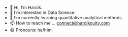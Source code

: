 - 👋 Hi, I’m Hardik.
- 👀 I’m interested in Data Science.
- 🌱 I’m currently learning quantitative analytical methods.
- 📫 How to reach me ... connect@hardikquity.com  
- 😄 Pronouns: he/him


<!---
hardikguptadartmouth/hardikguptadartmouth is a ✨ special ✨ repository because its `README.md` (this file) appears on your GitHub profile.
You can click the Preview link to take a look at your changes.
--->
